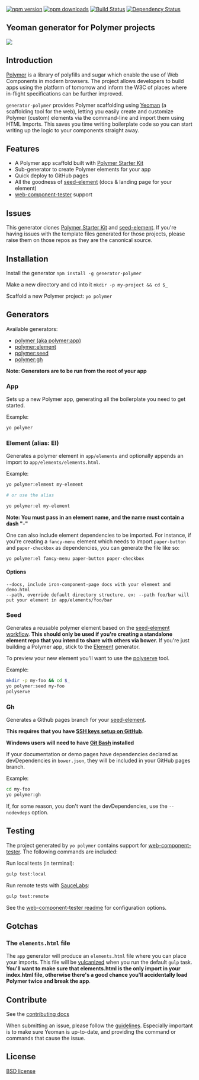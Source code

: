 [![npm version](https://img.shields.io/npm/v/generator-polymer.svg)](http://npmjs.org/generator-polymer)
[![npm downloads](https://img.shields.io/npm/dm/generator-polymer.svg)](http://npmjs.org/generator-polymer)
[![Build Status](https://img.shields.io/travis/yeoman/generator-polymer/master.svg)](https://travis-ci.org/yeoman/generator-polymer)
[![Dependency Status](https://img.shields.io/david/yeoman/generator-polymer.svg)](https://david-dm.org/yeoman/generator-polymer)

## Yeoman generator for Polymer projects

<img src="http://i.imgur.com/dsFChIk.png">

## Introduction

[Polymer](http://www.polymer-project.org/) is a library of polyfills and sugar which enable the use of Web Components in modern browsers. The project allows developers to build apps using the platform of tomorrow and inform the W3C of places where in-flight specifications can be further improved.

`generator-polymer` provides Polymer scaffolding using [Yeoman](http://yeoman.io) (a scaffolding tool for the web), letting you easily create and customize Polymer (custom) elements via the command-line and import them using HTML Imports. This saves you time writing boilerplate code so you can start writing up the logic to your components straight away.

## Features

* A Polymer app scaffold built with [Polymer Starter Kit](https://developers.google.com/web/tools/polymer-starter-kit/)
* Sub-generator to create Polymer elements for your app
* Quick deploy to GitHub pages
* All the goodness of [seed-element](https://github.com/polymerelements/seed-element) (docs & landing page for your element)
* [web-component-tester](https://github.com/Polymer/web-component-tester) support

## Issues

This generator clones [Polymer Starter Kit](https://github.com/PolymerElements/polymer-starter-kit) and [seed-element](https://github.com/polymerelements/seed-element). If you're having issues with the template files generated for those projects, please raise them on those repos as they are the canonical source.

## Installation

Install the generator
`npm install -g generator-polymer`

Make a new directory and cd into it
`mkdir -p my-project && cd $_`

Scaffold a new Polymer project:
`yo polymer`

## Generators

Available generators:

- [polymer (aka polymer:app)](#app)
- [polymer:element](#element-alias-el)
- [polymer:seed](#seed)
- [polymer:gh](#gh)

**Note: Generators are to be run from the root of your app**

### App
Sets up a new Polymer app, generating all the boilerplate you need to get started.

Example:
```bash
yo polymer
```

### Element (alias: El)
Generates a polymer element in `app/elements` and optionally appends an import to `app/elements/elements.html`.

Example:
```bash
yo polymer:element my-element

# or use the alias

yo polymer:el my-element
```

**Note: You must pass in an element name, and the name must contain a dash "-"**

One can also include element dependencies to be imported. For instance, if you're creating a `fancy-menu` element which needs to import `paper-button` and `paper-checkbox` as dependencies, you can generate the file like so:

```bash
yo polymer:el fancy-menu paper-button paper-checkbox
```

#### Options

```
--docs, include iron-component-page docs with your element and demo.html
--path, override default directory structure, ex: --path foo/bar will put your element in app/elements/foo/bar
```

### Seed
Generates a reusable polymer element based on the [seed-element workflow](https://github.com/polymerelements/seed-element). **This should only be used if you're creating a standalone element repo that you intend to share with others via bower.** If you're just building a Polymer app, stick to the [Element](#element-alias-el) generator.

To preview your new element you'll want to use the [polyserve](https://github.com/PolymerLabs/polyserve) tool.

Example:
```bash
mkdir -p my-foo && cd $_
yo polymer:seed my-foo
polyserve
```

### Gh
Generates a Github pages branch for your [seed-element](#seed).

**This requires that you have [SSH keys setup on GitHub](https://help.github.com/articles/generating-ssh-keys/)**.

**Windows users will need to have [Git Bash](https://git-for-windows.github.io/) installed**

If your documentation or demo pages have dependencies declared as devDependencies in `bower.json`, they will be included in your GitHub pages branch.

Example:
```bash
cd my-foo
yo polymer:gh
```

If, for some reason, you don't want the devDependencies, use the `--nodevdeps` option.

## Testing

The project generated by `yo polymer` contains support for [web-component-tester](https://github.com/Polymer/web-component-tester). The following commands are included:

Run local tests (in terminal):
```bash
gulp test:local
```

Run remote tests with [SauceLabs](https://saucelabs.com/):
```bash
gulp test:remote
```

See the [web-component-tester readme](https://github.com/Polymer/web-component-tester#configuration) for configuration options.

## Gotchas

### The `elements.html` file

The `app` generator will produce an `elements.html` file where you can place your imports. This file will be [vulcanized](https://www.polymer-project.org/articles/concatenating-web-components.html) when you run the default `gulp` task. **You'll want to make sure that elements.html is the only import in your index.html file, otherwise there's a good chance you'll accidentally load Polymer twice and break the app**.

## Contribute

See the [contributing docs](https://github.com/yeoman/yeoman/blob/master/contributing.md)

When submitting an issue, please follow the [guidelines](https://github.com/yeoman/yeoman/blob/master/contributing.md#issue-submission). Especially important is to make sure Yeoman is up-to-date, and providing the command or commands that cause the issue.

## License

[BSD license](http://opensource.org/licenses/bsd-license.php)
